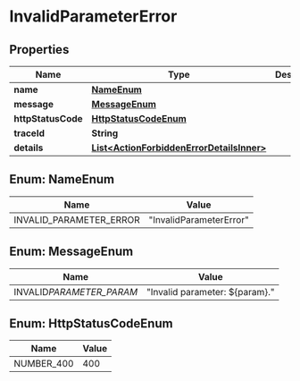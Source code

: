 # InvalidParameterError

## Properties

| Name               | Type                                                                                    | Description | Notes      |
| ------------------ | --------------------------------------------------------------------------------------- | ----------- | ---------- |
| **name**           | [**NameEnum**](#NameEnum)                                                               |             |            |
| **message**        | [**MessageEnum**](#MessageEnum)                                                         |             |            |
| **httpStatusCode** | [**HttpStatusCodeEnum**](#HttpStatusCodeEnum)                                           |             |            |
| **traceId**        | **String**                                                                              |             |            |
| **details**        | [**List&lt;ActionForbiddenErrorDetailsInner&gt;**](ActionForbiddenErrorDetailsInner.md) |             | [optional] |

## Enum: NameEnum

| Name                    | Value                             |
| ----------------------- | --------------------------------- |
| INVALID_PARAMETER_ERROR | &quot;InvalidParameterError&quot; |

## Enum: MessageEnum

| Name                     | Value                                    |
| ------------------------ | ---------------------------------------- |
| INVALID*PARAMETER_PARAM* | &quot;Invalid parameter: ${param}.&quot; |

## Enum: HttpStatusCodeEnum

| Name       | Value |
| ---------- | ----- |
| NUMBER_400 | 400   |
